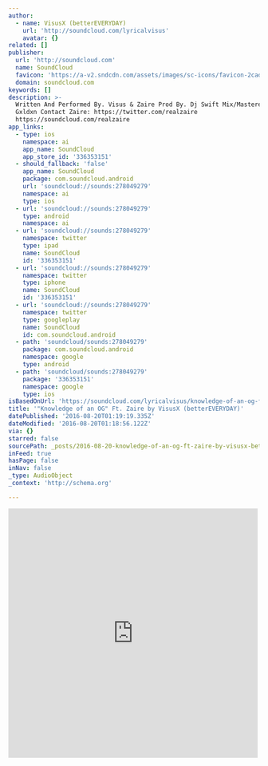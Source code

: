 ```yaml
---
author:
  - name: VisusX (betterEVERYDAY)
    url: 'http://soundcloud.com/lyricalvisus'
    avatar: {}
related: []
publisher:
  url: 'http://soundcloud.com'
  name: SoundCloud
  favicon: 'https://a-v2.sndcdn.com/assets/images/sc-icons/favicon-2cadd14b.ico'
  domain: soundcloud.com
keywords: []
description: >-
  Written And Performed By. Visus & Zaire Prod By. Dj Swift Mix/Mastered By.
  Gxldxn Contact Zaire: https://twitter.com/realzaire
  https://soundcloud.com/realzaire
app_links:
  - type: ios
    namespace: ai
    app_name: SoundCloud
    app_store_id: '336353151'
  - should_fallback: 'false'
    app_name: SoundCloud
    package: com.soundcloud.android
    url: 'soundcloud://sounds:278049279'
    namespace: ai
    type: ios
  - url: 'soundcloud://sounds:278049279'
    type: android
    namespace: ai
  - url: 'soundcloud://sounds:278049279'
    namespace: twitter
    type: ipad
    name: SoundCloud
    id: '336353151'
  - url: 'soundcloud://sounds:278049279'
    namespace: twitter
    type: iphone
    name: SoundCloud
    id: '336353151'
  - url: 'soundcloud://sounds:278049279'
    namespace: twitter
    type: googleplay
    name: SoundCloud
    id: com.soundcloud.android
  - path: 'soundcloud/sounds:278049279'
    package: com.soundcloud.android
    namespace: google
    type: android
  - path: 'soundcloud/sounds:278049279'
    package: '336353151'
    namespace: google
    type: ios
isBasedOnUrl: 'https://soundcloud.com/lyricalvisus/knowledge-of-an-og-ft-zaire'
title: '"Knowledge of an OG" Ft. Zaire by VisusX (betterEVERYDAY)'
datePublished: '2016-08-20T01:19:19.335Z'
dateModified: '2016-08-20T01:18:56.122Z'
via: {}
starred: false
sourcePath: _posts/2016-08-20-knowledge-of-an-og-ft-zaire-by-visusx-bettereveryday.md
inFeed: true
hasPage: false
inNav: false
_type: AudioObject
_context: 'http://schema.org'

---
```

<iframe src="https://cdn.embedly.com/widgets/media.html?src=https%3A%2F%2Fw.soundcloud.com%2Fplayer%2F%3Fvisual%3Dtrue%26url%3Dhttp%253A%252F%252Fapi.soundcloud.com%252Ftracks%252F278049279%26show_artwork%3Dtrue&amp;url=https%3A%2F%2Fsoundcloud.com%2Flyricalvisus%2Fknowledge-of-an-og-ft-zaire&amp;image=http%3A%2F%2Fi1.sndcdn.com%2Fartworks-000176438099-m69bti-t500x500.jpg&amp;key=b7d04c9b404c499eba89ee7072e1c4f7&amp;type=text%2Fhtml&amp;schema=soundcloud" width="500" height="500" scrolling="no" frameborder="0" allowfullscreen="" style=""></iframe>
